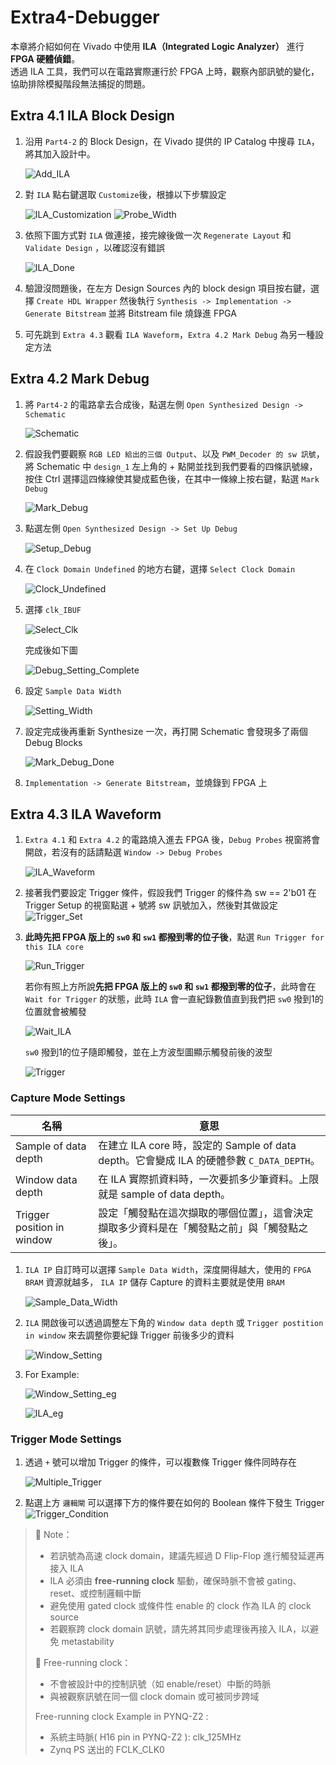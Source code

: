 # Extra4-Debugger

本章將介紹如何在 Vivado 中使用 **ILA（Integrated Logic Analyzer）** 進行 **FPGA 硬體偵錯**。  
透過 ILA 工具，我們可以在電路實際運行於 FPGA 上時，觀察內部訊號的變化，協助排除模擬階段無法捕捉的問題。  

## Extra 4.1 ILA Block Design

1. 沿用 `Part4-2` 的 Block Design，在 Vivado 提供的 IP Catalog 中搜尋 `ILA`，將其加入設計中。

    ![Add_ILA](./png/Add_ILA.png)

2. 對 `ILA` 點右鍵選取 `Customize`後，根據以下步驟設定

    ![ILA_Customization](./png/ILA_Customization.png)
    ![Probe_Width](./png/Probe_Width.png)

3. 依照下圖方式對 `ILA` 做連接，接完線後做一次 `Regenerate Layout` 和 `Validate Design` ，以確認沒有錯誤  

    ![ILA_Done](./png/ILA_Done.png)

4. 驗證沒問題後，在左方 Design Sources 內的 block design 項目按右鍵，選擇 `Create HDL Wrapper`
然後執行 `Synthesis -> Implementation -> Generate Bitstream`
並將 Bitstream file 燒錄進 FPGA

5. 可先跳到 `Extra 4.3` 觀看 `ILA Waveform`，`Extra 4.2 Mark Debug` 為另一種設定方法

## Extra 4.2 Mark Debug

1. 將 `Part4-2` 的電路拿去合成後，點選左側 `Open Synthesized Design -> Schematic`  

    ![Schematic](./png/Schematic.png)

2. 假設我們要觀察 `RGB LED 給出的三個 Output`、以及 `PWM_Decoder 的 sw 訊號`，將 Schematic 中 `design_1` 左上角的 + 點開並找到我們要看的四條訊號線，按住 Ctrl 選擇這四條線使其變成藍色後，在其中一條線上按右鍵，點選 `Mark Debug`

    ![Mark_Debug](./png/Mark_Debug.png)  

3. 點選左側 `Open Synthesized Design -> Set Up Debug`  

    ![Setup_Debug](./png/Setup_Debug.png)  

4. 在 `Clock Domain Undefined` 的地方右鍵，選擇 `Select Clock Domain`  

    ![Clock_Undefined](./png/Clock_Undefined.png)

5. 選擇 `clk_IBUF`

    ![Select_Clk](./png/Select_Clock.png)  

    完成後如下圖  

    ![Debug_Setting_Complete](./png/Debug_Setting_Complete.png)

6. 設定 `Sample Data Width`  

    ![Setting_Width](./png/Setting_Width.png)

7. 設定完成後再重新 Synthesize 一次，再打開 Schematic 會發現多了兩個 Debug Blocks  

    ![Mark_Debug_Done](./png/Mark_Debug_Done.png)

8. `Implementation -> Generate Bitstream`，並燒錄到 FPGA 上

## Extra 4.3 ILA Waveform

1. `Extra 4.1` 和 `Extra 4.2` 的電路燒入進去 FPGA 後，`Debug Probes` 視窗將會開啟，若沒有的話請點選 `Window -> Debug Probes`  

    ![ILA_Waveform](./png/ILA_Waveform.png)

2. 接著我們要設定 Trigger 條件，假設我們 Trigger 的條件為 sw == 2'b01
在 Trigger Setup 的視窗點選 + 號將 sw 訊號加入，然後對其做設定  
    ![Trigger_Set](./png/Trigger_Set.png)

3. **此時先把 FPGA 版上的 `sw0` 和 `sw1` 都撥到零的位子後**，點選 `Run Trigger for this ILA core`  

    ![Run_Trigger](./png/Run_Trigger.png)  

    若你有照上方所說**先把 FPGA 版上的 `sw0` 和 `sw1` 都撥到零的位子**，此時會在 `Wait for Trigger` 的狀態，此時 `ILA` 會一直紀錄數值直到我們把 `sw0` 撥到1的位置就會被觸發

    ![Wait_ILA](./png/Wait_ILA.png)

    `sw0` 撥到1的位子隨即觸發，並在上方波型圖顯示觸發前後的波型  

    ![Trigger](./png/Triggered.png)  

### Capture Mode Settings

| 名稱 | 意思 |
|--------------------------|-----------------------|
| Sample of data depth | 在建立 ILA core 時，設定的 Sample of data depth。它會變成 ILA 的硬體參數 `C_DATA_DEPTH`。 |
| Window data depth | 在 ILA 實際抓資料時，一次要抓多少筆資料。上限就是 sample of data depth。|
| Trigger position in window | 設定「觸發點在這次擷取的哪個位置」，這會決定擷取多少資料是在「觸發點之前」與「觸發點之後」。|

1. `ILA IP` 自訂時可以選擇 `Sample Data Width`，深度開得越大，使用的 `FPGA BRAM` 資源就越多， `ILA IP` 儲存 Capture 的資料主要就是使用 `BRAM`  

    ![Sample_Data_Width](./png/Sample_Data_Depth.png)

2. `ILA` 開啟後可以透過調整左下角的 `Window data depth` 或 `Trigger postition in window` 來去調整你要紀錄 Trigger 前後多少的資料  

    ![Window_Setting](./png/Windows_Setting.png)

3. For Example:  

    ![Window_Setting_eg](./png/Windows_Setting_eg.png)  

    ![ILA_eg](./png/ILA_eg.png)

### Trigger Mode Settings

1. 透過 `+` 號可以增加 Trigger 的條件，可以複數條 Trigger 條件同時存在

    ![Multiple_Trigger](./png/Multiple_Trigger.png)

2. 點選上方 `邏輯閘` 可以選擇下方的條件要在如何的 Boolean 條件下發生 Trigger
    ![Trigger_Condition](./png/Trigger_Condition.png)

>📌 Note：  
>
> - 若訊號為高速 clock domain，建議先經過 D Flip-Flop 進行觸發延遲再接入 ILA  
> - ILA 必須由 **free-running clock** 驅動，確保時脈不會被 gating、reset、或控制邏輯中斷  
> - 避免使用 gated clock 或條件性 enable 的 clock 作為 ILA 的 clock source  
> - 若觀察跨 clock domain 訊號，請先將其同步處理後再接入 ILA，以避免 metastability
>
>📌 Free-running clock：
>
> - 不會被設計中的控制訊號（如 enable/reset）中斷的時脈  
> - 與被觀察訊號在同一個 clock domain 或可被同步跨域  
>
>Free-running clock Example in PYNQ-Z2 :
>
> - 系統主時脈( H16 pin in PYNQ-Z2 ): clk_125MHz  
> - Zynq PS 送出的 FCLK_CLK0
